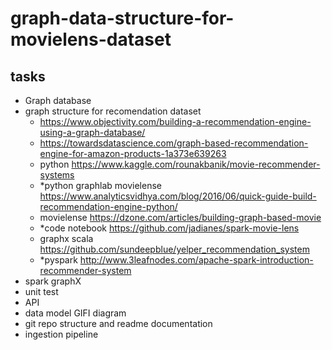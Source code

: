 # graph-data-structure-for-movielens-dataset

## tasks

- Graph database 
- graph structure for recomendation dataset  
    - https://www.objectivity.com/building-a-recommendation-engine-using-a-graph-database/  
    - https://towardsdatascience.com/graph-based-recommendation-engine-for-amazon-products-1a373e639263  
    - python https://www.kaggle.com/rounakbanik/movie-recommender-systems  
    - *python graphlab movielense https://www.analyticsvidhya.com/blog/2016/06/quick-guide-build-recommendation-engine-python/  
    - movielense https://dzone.com/articles/building-graph-based-movie  
    - *code notebook https://github.com/jadianes/spark-movie-lens  
    - graphx scala https://github.com/sundeepblue/yelper_recommendation_system  
    - *pyspark http://www.3leafnodes.com/apache-spark-introduction-recommender-system   
- spark graphX  
- unit test  
- API  
- data model GIFI diagram  
- git repo structure and readme documentation  
- ingestion pipeline
